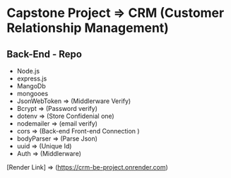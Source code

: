 # Capstone Project => CRM (Customer Relationship Management)

## Back-End - Repo

- Node.js
- express.js
- MangoDb
- mongooes
- JsonWebToken => (Middlerware Verify)
- Bcrypt => (Password verify)
- dotenv => (Store Confidenial one)
- nodemailer => (email verify)
- cors => (Back-end Front-end Connection )
- bodyParser => (Parse Json)
- uuid => (Unique Id)
- Auth => (Middlerware)

[Render Link] =>
(https://crm-be-project.onrender.com)